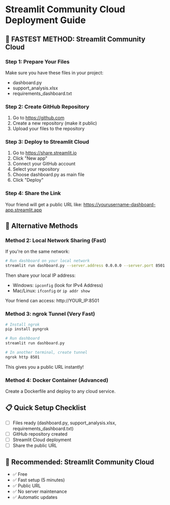# Streamlit Community Cloud Deployment Guide

## 🚀 FASTEST METHOD: Streamlit Community Cloud

### Step 1: Prepare Your Files
Make sure you have these files in your project:
- dashboard.py
- support_analysis.xlsx
- requirements_dashboard.txt

### Step 2: Create GitHub Repository
1. Go to https://github.com
2. Create a new repository (make it public)
3. Upload your files to the repository

### Step 3: Deploy to Streamlit Cloud
1. Go to https://share.streamlit.io
2. Click "New app"
3. Connect your GitHub account
4. Select your repository
5. Choose dashboard.py as main file
6. Click "Deploy"

### Step 4: Share the Link
Your friend will get a public URL like:
https://yourusername-dashboard-app.streamlit.app

## 🔧 Alternative Methods

### Method 2: Local Network Sharing (Fast)
If you're on the same network:

```bash
# Run dashboard on your local network
streamlit run dashboard.py --server.address 0.0.0.0 --server.port 8501
```

Then share your local IP address:
- Windows: `ipconfig` (look for IPv4 Address)
- Mac/Linux: `ifconfig` or `ip addr show`

Your friend can access: http://YOUR_IP:8501

### Method 3: ngrok Tunnel (Very Fast)
```bash
# Install ngrok
pip install pyngrok

# Run dashboard
streamlit run dashboard.py

# In another terminal, create tunnel
ngrok http 8501
```

This gives you a public URL instantly!

### Method 4: Docker Container (Advanced)
Create a Dockerfile and deploy to any cloud service.

## 📋 Quick Setup Checklist

- [ ] Files ready (dashboard.py, support_analysis.xlsx, requirements_dashboard.txt)
- [ ] GitHub repository created
- [ ] Streamlit Cloud deployment
- [ ] Share the public URL

## 🎯 Recommended: Streamlit Community Cloud
- ✅ Free
- ✅ Fast setup (5 minutes)
- ✅ Public URL
- ✅ No server maintenance
- ✅ Automatic updates
